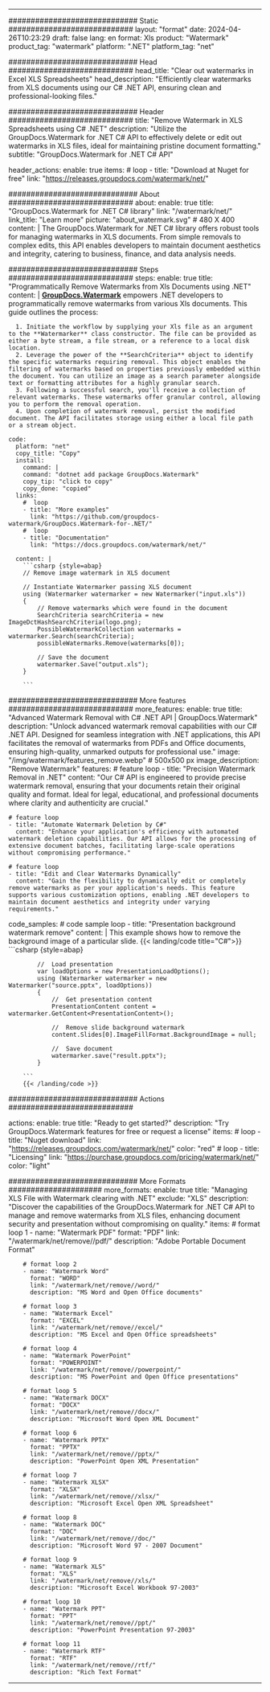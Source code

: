 
---
############################# Static ############################
layout: "format"
date:  2024-04-26T10:23:29
draft: false
lang: en
format: Xls
product: "Watermark"
product_tag: "watermark"
platform: ".NET"
platform_tag: "net"

############################# Head ############################
head_title: "Clear out watermarks in Excel XLS Spreadsheets"
head_description: "Efficiently clear watermarks from XLS documents using our C# .NET API, ensuring clean and professional-looking files."

############################# Header ############################
title: "Remove Watermark in XLS Spreadsheets using C# .NET" 
description: "Utilize the GroupDocs.Watermark for .NET C# API to effectively delete or edit out watermarks in XLS files, ideal for maintaining pristine document formatting."
subtitle: "GroupDocs.Watermark for .NET C# API" 

header_actions:
  enable: true
  items:
    #  loop
    - title: "Download at Nuget for free"
      link: "https://releases.groupdocs.com/watermark/net/"
      
############################# About ############################
about:
    enable: true
    title: "GroupDocs.Watermark for .NET C# library"
    link: "/watermark/net/"
    link_title: "Learn more"
    picture: "about_watermark.svg" # 480 X 400
    content: |
       The GroupDocs.Watermark for .NET C# library offers robust tools for managing watermarks in XLS documents. From simple removals to complex edits, this API enables developers to maintain document aesthetics and integrity, catering to business, finance, and data analysis needs.

############################# Steps ############################
steps:
    enable: true
    title: "Programmatically Remove Watermarks from Xls Documents using .NET"
    content: |
      **[GroupDocs.Watermark](https://products.groupdocs.com/watermark/net/)** empowers .NET developers to programmatically remove watermarks from various Xls documents. This guide outlines the process:
      
      1. Initiate the workflow by supplying your Xls file as an argument to the **Watermarker** class constructor. The file can be provided as either a byte stream, a file stream, or a reference to a local disk location.
      2. Leverage the power of the **SearchCriteria** object to identify the specific watermarks requiring removal. This object enables the filtering of watermarks based on properties previously embedded within the document. You can utilize an image as a search parameter alongside text or formatting attributes for a highly granular search.
      3. Following a successful search, you'll receive a collection of relevant watermarks. These watermarks offer granular control, allowing you to perform the removal operation.
      4. Upon completion of watermark removal, persist the modified document. The API facilitates storage using either a local file path or a stream object.
   
    code:
      platform: "net"
      copy_title: "Copy"
      install:
        command: |
        command: "dotnet add package GroupDocs.Watermark"
        copy_tip: "click to copy"
        copy_done: "copied"
      links:
        #  loop
        - title: "More examples"
          link: "https://github.com/groupdocs-watermark/GroupDocs.Watermark-for-.NET/"
        #  loop
        - title: "Documentation"
          link: "https://docs.groupdocs.com/watermark/net/"
          
      content: |
        ```csharp {style=abap}
        // Remove image watermark in XLS document

        // Instantiate Watermarker passing XLS document
        using (Watermarker watermarker = new Watermarker("input.xls"))
        {
            // Remove watermarks which were found in the document
            SearchCriteria searchCriteria = new ImageDctHashSearchCriteria(logo.png);
            PossibleWatermarkCollection watermarks = watermarker.Search(searchCriteria);
            possibleWatermarks.Remove(watermarks[0]);

            // Save the document
            watermarker.Save("output.xls");
        }
        
        ```  

############################# More features ############################
more_features:
  enable: true
  title: "Advanced Watermark Removal with C# .NET API | GroupDocs.Watermark"
  description: "Unlock advanced watermark removal capabilities with our C# .NET API. Designed for seamless integration with .NET applications, this API facilitates the removal of watermarks from PDFs and Office documents, ensuring high-quality, unmarked outputs for professional use."
  image: "/img/watermark/features_remove.webp" # 500x500 px
  image_description: "Remove Watermark"
  features:
    # feature loop
    - title: "Precision Watermark Removal in .NET"
      content: "Our C# API is engineered to provide precise watermark removal, ensuring that your documents retain their original quality and format. Ideal for legal, educational, and professional documents where clarity and authenticity are crucial."

    # feature loop
    - title: "Automate Watermark Deletion by C#"
      content: "Enhance your application's efficiency with automated watermark deletion capabilities. Our API allows for the processing of extensive document batches, facilitating large-scale operations without compromising performance."

    # feature loop
    - title: "Edit and Clear Watermarks Dynamically"
      content: "Gain the flexibility to dynamically edit or completely remove watermarks as per your application's needs. This feature supports various customization options, enabling .NET developers to maintain document aesthetics and integrity under varying requirements."
      
  code_samples:
    # code sample loop
    - title: "Presentation background watermark remove"
      content: |
        This example shows how to remove the background image of a particular slide.
        {{< landing/code title="C#">}}
        ```csharp {style=abap}
        
            //  Load presentation
            var loadOptions = new PresentationLoadOptions();
            using (Watermarker watermarker = new Watermarker("source.pptx", loadOptions))
            {
                //  Get presentation content
                PresentationContent content = watermarker.GetContent<PresentationContent>();

                //  Remove slide background watermark
                content.Slides[0].ImageFillFormat.BackgroundImage = null;

                //  Save document
                watermarker.save("result.pptx");
            }

        ```
        {{< /landing/code >}}


############################# Actions ############################

actions:
  enable: true
  title: "Ready to get started?"
  description: "Try GroupDocs.Watermark features for free or request a license"
  items:
    #  loop
    - title: "Nuget download"
      link: "https://releases.groupdocs.com/watermark/net/"
      color: "red"
        #  loop
    - title: "Licensing"
      link: "https://purchase.groupdocs.com/pricing/watermark/net/"
      color: "light"


############################# More Formats #####################
more_formats:
    enable: true
    title: "Managing XLS File with Watermark clearing with .NET"
    exclude: "XLS"
    description: "Discover the capabilities of the GroupDocs.Watermark for .NET C# API to manage and remove watermarks from XLS files, enhancing document security and presentation without compromising on quality."
    items: 
        # format loop 1
        - name: "Watermark PDF"
          format: "PDF"
          link: "/watermark/net/remove//pdf/"
          description: "Adobe Portable Document Format"

        # format loop 2
        - name: "Watermark Word"
          format: "WORD"
          link: "/watermark/net/remove//word/"
          description: "MS Word and Open Office documents"
          
        # format loop 3
        - name: "Watermark Excel"
          format: "EXCEL"
          link: "/watermark/net/remove//excel/"
          description: "MS Excel and Open Office spreadsheets"

        # format loop 4
        - name: "Watermark PowerPoint"
          format: "POWERPOINT"
          link: "/watermark/net/remove//powerpoint/"
          description: "MS PowerPoint and Open Office presentations"

        # format loop 5
        - name: "Watermark DOCX"
          format: "DOCX"
          link: "/watermark/net/remove//docx/"
          description: "Microsoft Word Open XML Document"
          
        # format loop 6
        - name: "Watermark PPTX"
          format: "PPTX"
          link: "/watermark/net/remove//pptx/"
          description: "PowerPoint Open XML Presentation"
          
        # format loop 7
        - name: "Watermark XLSX"
          format: "XLSX"
          link: "/watermark/net/remove//xlsx/"
          description: "Microsoft Excel Open XML Spreadsheet"

        # format loop 8
        - name: "Watermark DOC"
          format: "DOC"
          link: "/watermark/net/remove//doc/"
          description: "Microsoft Word 97 - 2007 Document"

        # format loop 9
        - name: "Watermark XLS"
          format: "XLS"
          link: "/watermark/net/remove//xls/"
          description: "Microsoft Excel Workbook 97-2003"

        # format loop 10
        - name: "Watermark PPT"
          format: "PPT"
          link: "/watermark/net/remove//ppt/"
          description: "PowerPoint Presentation 97-2003"

        # format loop 11
        - name: "Watermark RTF"
          format: "RTF"
          link: "/watermark/net/remove//rtf/"
          description: "Rich Text Format"

---